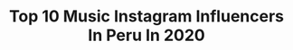 ---
title: Top 10 Music Instagram Influencers In Peru In 2020
description: >-
  Find top music Instagram influencers in Peru in 2020. Most popular hashtags: #publicidad #qu #eltiempoeneldesierto #bebidafermentada.
platform: Instagram
profiles:
  - username: "thedaarick28"
    fullname: >-
      Daarick💢
    location: "Peru"
    followers: 82767
    engagement: 2025
    commentsToLikes: 0.027482
    id: ck5zpxsr0tk1p0i14vfge9e7r
    verified: false
    hashtags: "#sinfiltros, #cholasabstenerse"
  - username: "solmakena"
    fullname: >-
      SOL MAKENA
    location: "Peru"
    followers: 29265
    engagement: 405
    commentsToLikes: 0.068600
    id: ck5q1hxjmb2fs0i115h8jozn3
    verified: false
    hashtags: "#tiktok, #cqencasa, #martinfierrodigital2019, #martinfierrodigital"
  - username: "xanalaveyofficial"
    fullname: >-
      Xana Lavey
    location: "Peru"
    followers: 21137
    engagement: 1338
    commentsToLikes: 0.015679
    id: ck15p9d10wqu00i19gfv3f2fp
    verified: false
    hashtags: "#repost"
  - username: "millaraysmb"
    fullname: >-
      MILLARAY AISHA ⚜️
    location: "Peru"
    followers: 215771
    engagement: 1245
    commentsToLikes: 0.022028
    id: ck5bx404cmyiz0i11ex7dzbv4
    verified: true
    hashtags: "#2020, #8m, #internationalwomensday, #micoverfaltaamor"
  - username: "salim_veraoficial"
    fullname: >-
      SALIM VERA
    location: "Peru"
    followers: 53618
    engagement: 422
    commentsToLikes: 0.031795
    id: ck5cknoyex8zw0i11flunsi86
    verified: true
    hashtags: "#qu, #lamusicaesparadivertirse, #autotune, #prontonuevamusica"
  - username: "diegocampox"
    fullname: >-
      ⚡🎙𝐃𝐢𝐞𝐠𝐨 𝐂𝐚𝐦𝐩𝐨🎙⚡
    location: "Peru"
    followers: 124369
    engagement: 670
    commentsToLikes: 0.008470
    id: ck9h9zbtlakky0j78utx8xols
    verified: false
    hashtags: "#sneakerlover"
  - username: "brandogallesi"
    fullname: >-
      Brando Gallesi
    location: "Peru"
    followers: 289484
    engagement: 717
    commentsToLikes: 0.015981
    id: ck6u93o5evb340j7189oq8l96
    verified: false
    hashtags: "#guitarra, #seunsuperheroe, #proximochairman, #chairmanmasjoven"
  - username: "andreswiese_r"
    fullname: >-
      Andrés Wiese
    location: "Peru"
    followers: 1737344
    engagement: 611
    commentsToLikes: 0.017032
    id: ck5c5h5d93gtp0i116db5mu99
    verified: true
    hashtags: "#publicidad, #elrapdelgringoatrasador, #qu, #unlagoenelcielo"
  - username: "fabianavalcarceloficial"
    fullname: >-
      Fabiana Valcárcel
    location: "Peru"
    followers: 266814
    engagement: 1106
    commentsToLikes: 0.009894
    id: ck8sxuxa0irdm0j78ol6ph70y
    verified: false
    hashtags: "#publicidad, #definitivamenteminnie, #hypnoticstyle, #giveaway"
  - username: "mari_monte_negro"
    fullname: >-
      Mariana Montenegro
    location: "Peru"
    followers: 17090
    engagement: 306
    commentsToLikes: 0.030536
    id: ck5qcyh32sy0f0i11v1fu4ay2
    verified: false
    hashtags: "#tolivenlacasa, #nonosdejessolos, #popencasa"
---